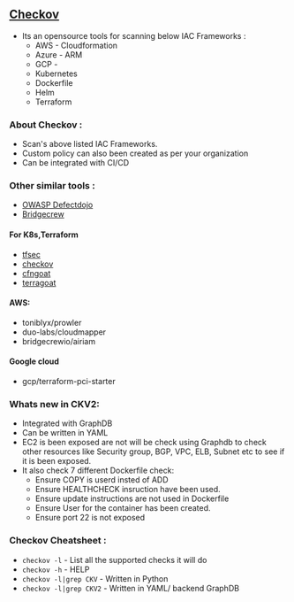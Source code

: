 ## [Checkov](https://github.com/bridgecrewio/checkov)
- Its an opensource tools for scanning below IAC Frameworks :
  - AWS - Cloudformation
  - Azure - ARM
  - GCP - 
  - Kubernetes
  - Dockerfile
  - Helm
  - Terraform


### About Checkov :
- Scan's above listed IAC Frameworks.
- Custom policy can also been created as per your organization
- Can be integrated with CI/CD


### Other similar tools :
- [OWASP Defectdojo](https://owasp.org/www-project-defectdojo/)
- [Bridgecrew](https://bridgecrew.io/infrastructure-as-code-security/)


#### For K8s,Terraform
- [tfsec](https://github.com/aquasecurity/tfsec)
- [checkov](https://github.com/bridgecrewio/checkov)
- [cfngoat](https://github.com/bridgecrewio/cfngoat)
- [terragoat](https://github.com/bridgecrewio/terragoat)


#### AWS:
- toniblyx/prowler
- duo-labs/cloudmapper
- bridgecrewio/airiam


#### Google cloud
- gcp/terraform-pci-starter


### Whats new in CKV2: 
- Integrated with GraphDB
- Can be written in YAML
- EC2 is been exposed are not will be check using Graphdb to check other resources like Security group, BGP, VPC, ELB, Subnet etc to see if it is been exposed. 
- It also check 7 different Dockerfile check:
  - Ensure COPY is userd insted of ADD
  - Ensure HEALTHCHECK insruction have been used.
  - Ensure update instructions are not used in Dockerfile
  - Ensure User for the container has been created.
  - Ensure port 22 is not exposed



### Checkov Cheatsheet :
- `checkov -l` - List all the supported checks it will do
- `checkov -h` - HELP
- `checkov -l|grep CKV` - Written in Python
- `checkov -l|grep CKV2` - Written in YAML/ backend GraphDB

